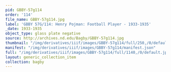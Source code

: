 ```yaml
---
pid: GBBY-57g114
order: '114'
file_name: GBBY-57g114.jpg
label: 'GBBY 57G/114: Henry Pojman: Football Player - 1933-1935'
_date: 1933-1935
object_type: glass plate negative
source: http://archives.nd.edu/Bagby/GBBY-57g114.jpg
thumbnail: "/img/derivatives/iiif/images/GBBY-57g114/full/250,/0/default.jpg"
manifest: "/img/derivatives/iiif/images/GBBY-57g114/manifest.json"
full: "/img/derivatives/iiif/images/GBBY-57g114/full/1140,/0/default.jpg"
layout: generic_collection_item
collection: bagby
---
```

